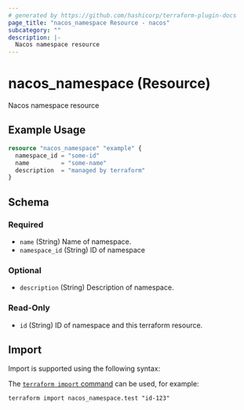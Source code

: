 ```yaml
---
# generated by https://github.com/hashicorp/terraform-plugin-docs
page_title: "nacos_namespace Resource - nacos"
subcategory: ""
description: |-
  Nacos namespace resource
---
```


# nacos_namespace (Resource)

Nacos namespace resource

## Example Usage

```terraform
resource "nacos_namespace" "example" {
  namespace_id = "some-id"
  name         = "some-name"
  description  = "managed by terraform"
}
```

<!-- schema generated by tfplugindocs -->
## Schema

### Required

- `name` (String) Name of namespace.
- `namespace_id` (String) ID of namespace

### Optional

- `description` (String) Description of namespace.

### Read-Only

- `id` (String) ID of namespace and this terraform resource.

## Import

Import is supported using the following syntax:

The [`terraform import` command](https://developer.hashicorp.com/terraform/cli/commands/import) can be used, for example:

```shell
terraform import nacos_namespace.test "id-123"
```
